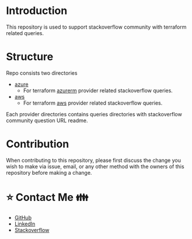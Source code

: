 # Introduction

This repository is used to support stackoverflow community with terraform related queries.

# Structure

Repo consists two directories

- [azure](./azure)
  -  For terraform [azurerm](https://registry.terraform.io/providers/hashicorp/azurerm/latest/docs) provider related stackoverflow queries.
- [aws](./aws)
  -  For terraform [aws](https://registry.terraform.io/providers/hashicorp/aws/latest/docs) provider related stackoverflow queries.



Each provider directories contains queries directories with stackoverflow community question URL readme.

# Contribution

When contributing to this repository, please first discuss the change you wish to make via issue, email, or any other method with the owners of this repository before making a change.

# :star: Contact Me :family:

- [GitHub](https://github.com/ishuar)
- [LinkedIn](https://www.linkedin.com/in/ishuar/)
- [Stackoverflow](https://stackoverflow.com/users/15808105/ishuar)